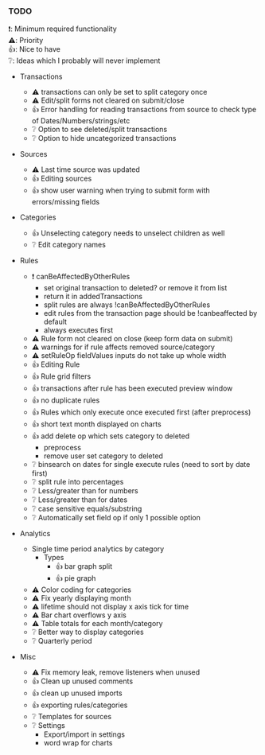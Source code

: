 ### TODO
❗: Minimum required functionality  
⚠️: Priority  
👍: Nice to have  
❔: Ideas which I probably will never implement


- Transactions
    - ⚠️ transactions can only be set to split category once
    - ⚠️ Edit/split forms not cleared on submit/close
    - 👍 Error handling for reading transactions from source to check type of Dates/Numbers/strings/etc
    - ❔ Option to see deleted/split transactions
    - ❔ Option to hide uncategorized transactions

- Sources
    - ⚠️ Last time source was updated
    - 👍 Editing sources
    - 👍 show user warning when trying to submit form with errors/missing fields

- Categories
    - 👍 Unselecting category needs to unselect children as well
    - ❔ Edit category names

- Rules
    - ❗ canBeAffectedByOtherRules
        - set original transaction to deleted? or remove it from list
        - return it in addedTransactions
        - split rules are always !canBeAffectedByOtherRules
        - edit rules from the transaction page should be !canbeaffected by default
        - always executes first
    - ⚠️ Rule form not cleared on close (keep form data on submit)
    - ⚠️ warnings for if rule affects removed source/category
    - ⚠️ setRuleOp fieldValues inputs do not take up whole width
    - 👍 Editing Rule
    - 👍 Rule grid filters
    - 👍 transactions after rule has been executed preview window
    - 👍 no duplicate rules
    - 👍 Rules which only execute once executed first (after preprocess)
    - 👍 short text month displayed on charts
    - 👍 add delete op which sets category to deleted
        - preprocess
        - remove user set category to deleted
    - ❔ binsearch on dates for single execute rules (need to sort by date first)
    - ❔ split rule into percentages
    - ❔ Less/greater than for numbers
    - ❔ Less/greater than for dates
    - ❔ case sensitive equals/substring
    - ❔ Automatically set field op if only 1 possible option

- Analytics
    - Single time period analytics by category
        - Types
            - 👍 bar graph split
            - 👍 pie graph
    - ⚠️ Color coding for categories
    - ⚠️ Fix yearly displaying month
    - ⚠️ lifetime should not display x axis tick for time
    - ⚠️ Bar chart overflows y axis
    - ⚠️ Table totals for each month/category
    - ❔ Better way to display categories
    - ❔ Quarterly period

- Misc
    - ⚠️ Fix memory leak, remove listeners when unused
    - 👍 Clean up unused comments
    - 👍 clean up unused imports
    - 👍 exporting rules/categories
    - ❔ Templates for sources
    - ❔ Settings
        - Export/import in settings
        - word wrap for charts